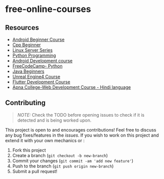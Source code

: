 # free-online-courses
## Resources
* [Android Beginner Course](https://www.youtube.com/watch?v=bo_LP6QOUio&ab_channel=freeCodeCamp.org)
* [Cpp Beginner](https://www.youtube.com/watch?v=vLnPwxZdW4Y)
* [Linux Server Series](https://drive.google.com/open?id=1U-Ol3nix-jTJJ35-cCXalbPK41REBw3E)
* [Python Programming](https://drive.google.com/drive/folders/1rpYBKUQtTg2QPyGJRRxyxTVvZ--Ypeas?usp=drive_open)
* [Android Development course](https://drive.google.com/open?id=1KHOZ7pbgUVZNwdMUss98AsJjgu0vIbsS)
* [FreeCodeCamp- Python](https://youtu.be/rfscVS0vtbw)
* [Java Beginners](https://www.youtube.com/watch?v=eIrMbAQSU34)
* [Unreal Engine4 Course](https://www.youtube.com/watch?v=PrcfA4WZW_o)
* [Flutter Development Course](https://www.youtube.com/watch?v=x0uinJvhNxI)
* [Apna College-Web Development Course - Hindi language](https://youtube.com/playlist?list=PLfqMhTWNBTe3H6c9OGXb5_6wcc1Mca52n)




## Contributing
> *NOTE:* Check the TODO before opening issues to check if it is detected and is being worked upon.

This project is open to and encourages contributions! Feel free to discuss any bug fixes/features in the *issues*. If you wish to work on this project and extend it with your own mechanics or :

1.  Fork this project
2.  Create a branch (`git checkout -b new-branch`)
3.  Commit your changes (`git commit -am 'add new feature'`)
4.  Push to the branch (`git push origin new-branch`)
5.  Submit a pull request!
